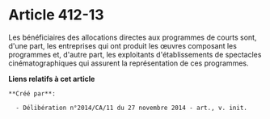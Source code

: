 # Article 412-13

Les bénéficiaires des allocations directes aux programmes de courts sont, d'une part, les entreprises qui ont produit les
œuvres composant les programmes et, d'autre part, les exploitants d'établissements de spectacles cinématographiques qui
assurent la représentation de ces programmes.

**Liens relatifs à cet article**

	**Créé par**:

	  - Délibération n°2014/CA/11 du 27 novembre 2014 - art., v. init.
